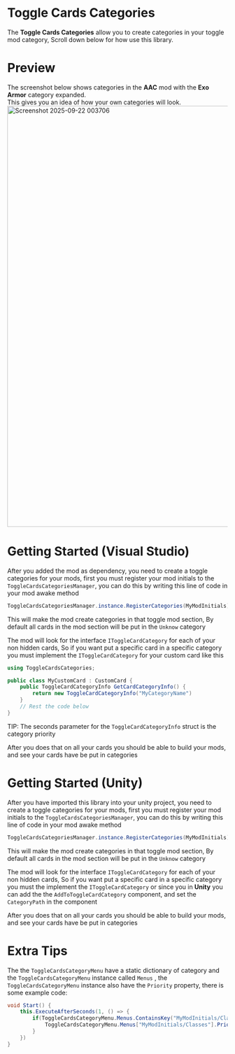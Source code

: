 # Toggle Cards Categories

The **Toggle Cards Categories** allow you to create categories in your toggle mod category, Scroll down below for how use this library.

# Preview
The screenshot below shows categories in the **AAC** mod with the **Exo Armor** category expanded.  
This gives you an idea of how your own categories will look. <img width="1329" height="963" alt="Screenshot 2025-09-22 003706" src="https://github.com/user-attachments/assets/41d1744d-ba81-4e6d-b9d0-c512030de45d" />


# Getting Started (Visual Studio)
After you added the mod as dependency, you need to create a toggle categories for your mods, first you must register your mod initials to the `ToggleCardsCategoriesManager`, you can do this by writing this line of code in your mod  awake method
```Cs
ToggleCardsCategoriesManager.instance.RegisterCategories(MyModInitials);
```
This will make the mod create categories in that toggle mod section, By default all cards in the mod section will be put in the `Unknow` category

The mod will look for the interface `IToggleCardCategory` for each of your non hidden cards, So if you want put a specific card in a specific category you must implement the `IToggleCardCategory` for your custom card like this
```cs
using ToggleCardsCategories;

public class MyCustomCard : CustomCard {
	public ToggleCardCategoryInfo GetCardCategoryInfo() {
		return new ToggleCardCategoryInfo("MyCategoryName")
	}
	// Rest the code below
}
```
TIP: The seconds parameter for the `ToggleCardCategoryInfo` struct is the category priority

After you does that on all your cards you should be able to build your mods, and see your cards have be put in categories
# Getting Started (Unity)
After you have imported this library into your unity project, you need to create a toggle categories for your mods, first you must register your mod initials to the `ToggleCardsCategoriesManager`, you can do this by writing this line of code in your mod awake method
```cs
ToggleCardsCategoriesManager.instance.RegisterCategories(MyModInitials);
```
This will make the mod create categories in that toggle mod section, By default all cards in the mod section will be put in the `Unknow` category

The mod will look for the interface `IToggleCardCategory` for each of your non hidden cards, So if you want put a specific card in a specific category you must the implement the `IToggleCardCategory` or since you in **Unity** you can add the the `AddToToggleCardCategory` component, and set the `CategoryPath` in the component

After you does that on all your cards you should be able to build your mods, and see your cards have be put in categories

# Extra Tips
The the `ToggleCardsCategoryMenu` have a static dictionary of category and the `ToggleCardsCategoryMenu` instance called `Menus` , the `ToggleCardsCategoryMenu` instance also have the `Priority` property, there is some example code:
```cs
void Start() {
	this.ExecuteAfterSeconds(1, () => {
		if(ToggleCardsCategoryMenu.Menus.ContainsKey("MyModInitials/Classes")) {
			ToggleCardsCategoryMenu.Menus["MyModInitials/Classes"].Priority = 10;
		}
	})
}
```
